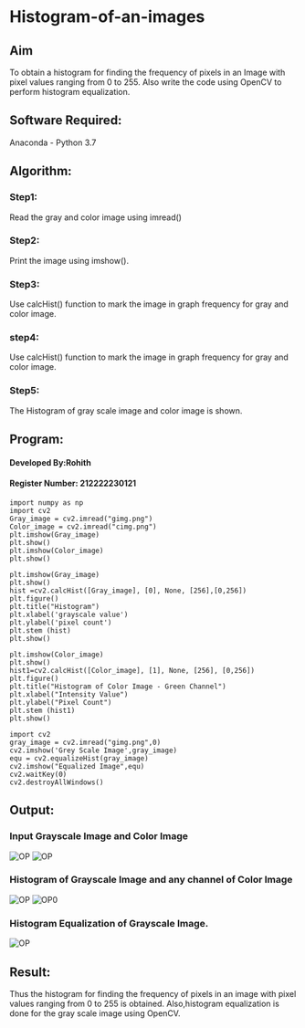 # Histogram-of-an-images
## Aim
To obtain a histogram for finding the frequency of pixels in an Image with pixel values ranging from 0 to 255. Also write the code using OpenCV to perform histogram equalization.

## Software Required:
Anaconda - Python 3.7

## Algorithm:
### Step1:
Read the gray and color image using imread()

### Step2:
Print the image using imshow().

### Step3:
Use calcHist() function to mark the image in graph frequency for gray and color image.

### step4:
Use calcHist() function to mark the image in graph frequency for gray and color image.

### Step5:
The Histogram of gray scale image and color image is shown.


## Program:

#### Developed By:Rohith
#### Register Number: 212222230121
```
import numpy as np
import cv2
Gray_image = cv2.imread("gimg.png")
Color_image = cv2.imread("cimg.png")
plt.imshow(Gray_image)
plt.show()
plt.imshow(Color_image)
plt.show()

plt.imshow(Gray_image)
plt.show()
hist =cv2.calcHist([Gray_image], [0], None, [256],[0,256])
plt.figure()
plt.title("Histogram")
plt.xlabel('grayscale value')
plt.ylabel('pixel count')
plt.stem (hist)
plt.show()

plt.imshow(Color_image)
plt.show()
hist1=cv2.calcHist([Color_image], [1], None, [256], [0,256])
plt.figure()
plt.title("Histogram of Color Image - Green Channel")
plt.xlabel("Intensity Value")
plt.ylabel("Pixel Count")
plt.stem (hist1)
plt.show()

import cv2
gray_image = cv2.imread("gimg.png",0)
cv2.imshow('Grey Scale Image',gray_image)
equ = cv2.equalizeHist(gray_image)
cv2.imshow("Equalized Image",equ)
cv2.waitKey(0)
cv2.destroyAllWindows()
```
## Output:
### Input Grayscale Image and Color Image
![OP](./A1.png)
![OP](./A2.png)
### Histogram of Grayscale Image and any channel of Color Image
![OP](./A3.png)
![OP0](./A4.png)

### Histogram Equalization of Grayscale Image.
![OP](./A5.png)

## Result: 
Thus the histogram for finding the frequency of pixels in an image with pixel values ranging from 0 to 255 is obtained. Also,histogram equalization is done for the gray scale image using OpenCV.
